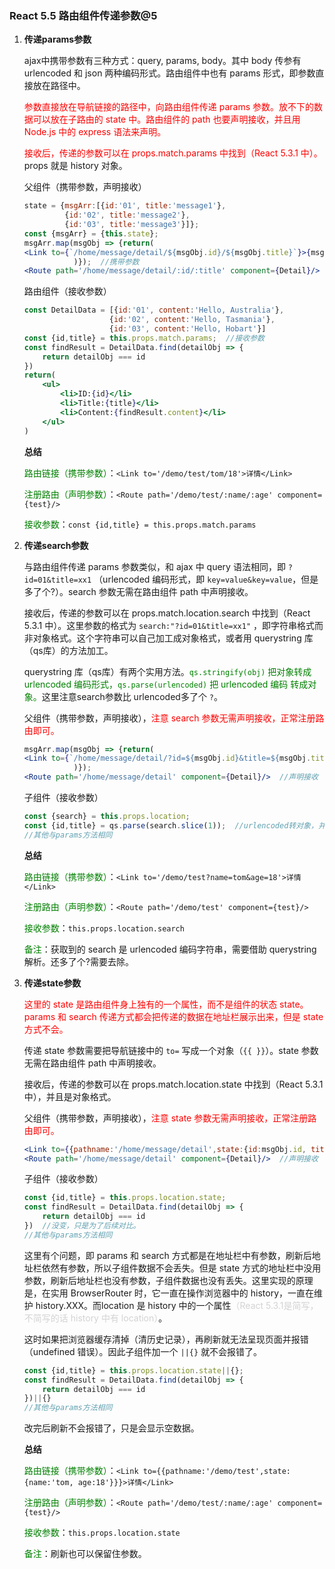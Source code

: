 ### React 5.5   路由组件传递参数@5

1. **传递params参数**

   ajax中携带参数有三种方式：query, params, body。其中 body 传参有 urlencoded 和 json 两种编码形式。路由组件中也有 params 形式，即参数直接放在路径中。

   <font color='red'>参数直接放在导航链接的路径中，向路由组件传递 params 参数。放不下的数据可以放在子路由的 state 中。路由组件的 path 也要声明接收，并且用 Node.js 中的 express 语法来声明。</font>

   <font color='red'>接收后，传递的参数可以在 props.match.params 中找到（React 5.3.1 中）。</font>props 就是 history 对象。

   

   父组件（携带参数，声明接收）

   ```jsx
   state = {msgArr:[{id:'01', title:'message1'},
            {id:'02', title:'message2'},
            {id:'03', title:'message3'}]};
   const {msgArr} = {this.state};
   msgArr.map(msgObj => {return(
   <Link to={`/home/message/detail/${msgObj.id}/${msgObj.title}`}>{msgObj.title}</Link>
              )});  //携带参数
   <Route path='/home/message/detail/:id/:title' component={Detail}/>  //node写法，声明接收
   ```

   路由组件（接收参数）

   ```jsx
   const DetailData = [{id:'01', content:'Hello, Australia'},
                      {id:'02', content:'Hello, Tasmania'},
                      {id:'03', content:'Hello, Hobart'}]
   const {id,title} = this.props.match.params;  //接收参数
   const findResult = DetailData.find(detailObj => {
       return detailObj === id
   })
   return(
       <ul>
           <li>ID:{id}</li>
           <li>Title:{title}</li>
           <li>Content:{findResult.content}</li>
       </ul>
   )
   ```

   

   **总结**

   <font color='green'>路由链接（携带参数）</font>：`<Link to='/demo/test/tom/18'>详情</Link>`

   <font color='green'>注册路由（声明参数）</font>：`<Route path='/demo/test/:name/:age' component={test}/>`

   <font color='green'>接收参数</font>：`const {id,title} = this.props.match.params`

   

2. **传递search参数**

   与路由组件传递 params 参数类似，和 ajax 中 query 语法相同，即 `?id=01&title=xx1` （urlencoded 编码形式，即 `key=value&key=value`，但是多了个?）。search 参数无需在路由组件 path 中声明接收。

   接收后，传递的参数可以在 props.match.location.search 中找到（React 5.3.1 中）。这里参数的格式为 `search:"?id=01&title=xx1"` ，即字符串格式而非对象格式。这个字符串可以自己加工成对象格式，或者用 querystring 库（qs库）的方法加工。

   querystring 库（qs库）有两个实用方法。<font color='green'>`qs.stringify(obj)` 把对象转成 urlencoded 编码形式，`qs.parse(urlencoded)` 把 urlencoded 编码 转成对象。</font>这里注意search参数比 urlencoded多了个 `?`。

   

   父组件（携带参数，声明接收），<font color='red'>注意 search 参数无需声明接收，正常注册路由即可。</font>

   ```jsx
   msgArr.map(msgObj => {return(
   <Link to={`/home/message/detail/?id=${msgObj.id}&title=${msgObj.title}`}>{msgObj.title}</Link>  //携带参数
              )});
   <Route path='/home/message/detail' component={Detail}/>  //声明接收
   ```

   子组件（接收参数）

   ```jsx
   const {search} = this.props.location;
   const {id,title} = qs.parse(search.slice(1));  //urlencoded转对象，并且去掉多余的?
   //其他与params方法相同
   ```

   

   **总结**

   <font color='green'>路由链接（携带参数）</font>：`<Link to='/demo/test?name=tom&age=18'>详情</Link>`

   <font color='green'>注册路由（声明参数）</font>：`<Route path='/demo/test' component={test}/>`

   <font color='green'>接收参数</font>：`this.props.location.search`

   <font color='green'>备注</font>：获取到的 search 是 urlencoded 编码字符串，需要借助 querystring 解析。还多了个?需要去除。

   

3. **传递state参数**

   <font color='red'>这里的 state 是路由组件身上独有的一个属性，而不是组件的状态 state。params 和 search 传递方式都会把传递的数据在地址栏展示出来，但是 state 方式不会。</font>

   传递 state 参数需要把导航链接中的 `to=` 写成一个对象（`{{ }}`）。state 参数无需在路由组件 path 中声明接收。

   接收后，传递的参数可以在 props.match.location.state 中找到（React 5.3.1 中），并且是对象格式。

   

   父组件（携带参数，声明接收），<font color='red'>注意 state 参数无需声明接收，正常注册路由即可。</font>

   ```jsx
   <Link to={{pathname:'/home/message/detail',state:{id:msgObj.id, title:msgObj.title}}}>{msgObj.title}</Link>  //携带参数
   <Route path='/home/message/detail' component={Detail}/>  //声明接收
   ```

   子组件（接收参数）

   ```jsx
   const {id,title} = this.props.location.state;
   const findResult = DetailData.find(detailObj => {
       return detailObj === id
   })  //没变，只是为了后续对比。
   //其他与params方法相同
   ```

   

   这里有个问题，即 params 和 search 方式都是在地址栏中有参数，刷新后地址栏依然有参数，所以子组件数据不会丢失。但是 state 方式的地址栏中没用参数，刷新后地址栏也没有参数，子组件数据也没有丢失。这里实现的原理是，在实用 BrowserRouter 时，它一直在操作浏览器中的 history，一直在维护 history.XXX。而location 是 history 中的一个属性<font color='lightgrey'>（React 5.3.1是简写，不简写的话 history 中有 location）</font>。

   这时如果把浏览器缓存清掉（清历史记录），再刷新就无法呈现页面并报错（undefined 错误）。因此子组件加一个 `||{}` 就不会报错了。

   ```jsx
   const {id,title} = this.props.location.state||{};
   const findResult = DetailData.find(detailObj => {
       return detailObj === id
   })||{}  
   //其他与params方法相同
   ```

   改完后刷新不会报错了，只是会显示空数据。

   

   **总结**

   <font color='green'>路由链接（携带参数）</font>：`<Link to={{pathname:'/demo/test',state:{name:'tom, age:18'}}}>详情</Link>`

   <font color='green'>注册路由（声明参数）</font>：`<Route path='/demo/test/:name/:age' component={test}/>`

   <font color='green'>接收参数</font>：`this.props.location.state`

   <font color='green'>备注</font>：刷新也可以保留住参数。


